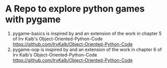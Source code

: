 # A Repo to explore python games with pygame


1. pygame-basics is inspired by and an extension of the work in chapter 5 of Irv Kalb's Object-Oriented-Python-Code https://github.com/IrvKalb/Object-Oriented-Python-Code
2. pygame-oop is inspired by and an extension of the work in chapter 6 of Irv Kalb's Object-Oriented-Python-Code https://github.com/IrvKalb/Object-Oriented-Python-Code
